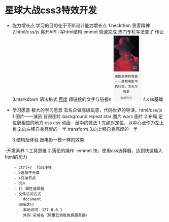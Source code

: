 # 星球大战css3特效开发
- 能力增长点
    学习的目的在于不断设计能力增长点
    1.heckthon  黑客精神
    2.html/css/js 离开API
        -写html结构
            emmet 快速完成 热门专栏写法变了 作业
    3.markdown 语法格式
    [百度](http://www.baidu.com) 超链接的文字与链接n
    ![百度](./images/column.jpg)
    4.css基础
- 学习愿景
    极大的学习愿景
    去名企做高级玩意，代码世界的导演，html/css/js
    1.图片——演员
      背景图片  background repeat
      star 图片
      wars 图片
    2.布局
       定位到相应的地方
       css
       css 动画
        - 居中的做法
            1.先绝对定位，以中心点作为左上角
            2.向左移自身高度的一半  transform
            3.向上移自身高度的一半 

    3.结构及体验
       跟电影一模一样的效果

-开发素养
    1.工具思维
    2.落伍的操作
        -emmet
        快，使用css选择器，达到快速输入html的能力

        - ctrl+/  代码注释
        - >选择子元素
        - +兄弟节点
        - div 
        - [] 属性选择器
        - 文件访问方式
            document
          网络访问
            本地访问：127.0.0.1
            外网 买域名（阿里云领取免费服务器）
            
    

